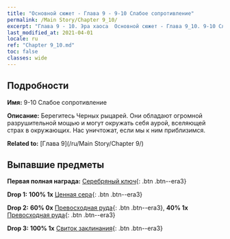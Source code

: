 ```yaml
---
title: "Основной сюжет - Глава 9 - 9-10 Слабое сопротивление"
permalink: /Main Story/Chapter 9_10/
excerpt: "Глава 9 - 10. Эра хаоса  Основной сюжет - Глава 9_10. 9-10 Слабое сопротивление"
last_modified_at: 2021-04-01
locale: ru
ref: "Chapter 9_10.md"
toc: false
classes: wide
---
```


## Подробности

 **Имя:** 9-10 Слабое сопротивление

 **Описание:** Берегитесь Черных рыцарей. Они обладают огромной разрушительной мощью и могут окружать себя аурой, вселяющей страх в окружающих. Нас уничтожат, если мы к ним приблизимся.

 **Related to:** [Глава 9](/ru/Main Story/Chapter 9/)

## Выпавшие предметы

 **Первая полная награда:** [Серебряный ключ](/ru/Items/con_693/){: .btn .btn--era3}

 **Drop 1:** **100% 1x** [Ценная сера](/ru/Items/mat_29/){: .btn .btn--era3}

 **Drop 2:** **60% 0x** [Превосходная руда](/ru/Items/mat_19/){: .btn .btn--era3}, **40% 1x** [Превосходная руда](/ru/Items/mat_19/){: .btn .btn--era3}

 **Drop 3:** **100% 1x** [Свиток заклинания](/ru/Items/con_694/){: .btn .btn--era3}

